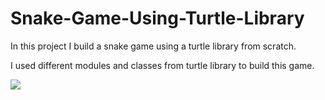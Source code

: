 # Snake-Game-Using-Turtle-Library

In this project I build a snake game using a turtle library from scratch.

I used different modules and classes from turtle library to build this game.

<img src = "https://drive.google.com/file/d/1a3MLNWvryfst4n-FBl9o_04-ZfnvbyQ2/view?usp=sharing">

